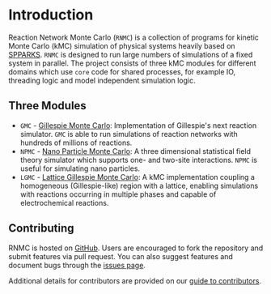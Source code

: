 # Introduction 
Reaction Network Monte Carlo (`RNMC`) is a collection of programs for kinetic Monte Carlo (kMC) simulation of physical systems heavily based on [SPPARKS](https://spparks.sandia.gov/). `RNMC` is designed to run large numbers of simulations of a fixed system in parallel. The project consists of three kMC modules for different domains which use `core` code for shared processes, for example IO, threading logic and model independent simulation logic.

## Three Modules
- `GMC` - [Gillespie Monte Carlo](./GMC.md): Implementation of Gillespie's next reaction simulator. `GMC` is able to run simulations of reaction networks with hundreds of millions of reactions.
- `NPMC` - [Nano Particle Monte Carlo](./NPMC.md): A three dimensional statistical field theory simulator which supports one- and two-site interactions. `NPMC` is useful for simulating nano particles.
- `LGMC` - [Lattice Gillespie Monte Carlo](./NPMC.md): A kMC implementation coupling a homogeneous (Gillespie-like) region with a lattice, enabling simulations with reactions occurring in multiple phases and capable of electrochemical reactions.

## Contributing
RNMC is hosted on [GitHub](https://github.com/BlauGroup/RNMC). Users are encouraged to fork the repository and submit features via pull request. You can also suggest features and document bugs through the [issues page](https://github.com/BlauGroup/RNMC/issues).

Additional details for contributors are provided on our [guide to contributors](./Contributors.md).